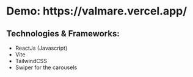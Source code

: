 <h1> Demo: https://valmare.vercel.app/ </h1>

<h2> Technologies & Frameworks: </h2>
<ul>
  <li>ReactJs (Javascript)</li>
  <li>Vite</li>
  <li>TailwindCSS</li>
  <li>Swiper for the carousels</li>
</ul>
